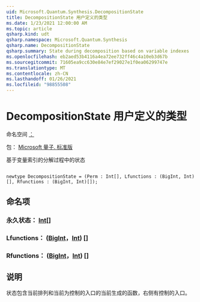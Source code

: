 ```yaml
---
uid: Microsoft.Quantum.Synthesis.DecompositionState
title: DecompositionState 用户定义的类型
ms.date: 1/23/2021 12:00:00 AM
ms.topic: article
qsharp.kind: udt
qsharp.namespace: Microsoft.Quantum.Synthesis
qsharp.name: DecompositionState
qsharp.summary: State during decomposition based on variable indexes
ms.openlocfilehash: eb2aed53b4116a4ea72ee732ff46c4a10eb3d67b
ms.sourcegitcommit: 71605ea9cc630e84e7ef29027e1f0ea06299747e
ms.translationtype: MT
ms.contentlocale: zh-CN
ms.lasthandoff: 01/26/2021
ms.locfileid: "98855508"
---
```

# <a name="decompositionstate-user-defined-type"></a>DecompositionState 用户定义的类型

命名空间 [：](xref:Microsoft.Quantum.Synthesis)

包： [Microsoft 量子. 标准版](https://nuget.org/packages/Microsoft.Quantum.Standard)


基于变量索引的分解过程中的状态

```qsharp

newtype DecompositionState = (Perm : Int[], Lfunctions : (BigInt, Int)[], Rfunctions : (BigInt, Int)[]);
```



## <a name="named-items"></a>命名项

### <a name="perm--int"></a>永久状态： [Int](xref:microsoft.quantum.lang-ref.int)[]


### <a name="lfunctions--bigintint"></a>Lfunctions： ([BigInt](xref:microsoft.quantum.lang-ref.bigint)，[Int](xref:microsoft.quantum.lang-ref.int)) []


### <a name="rfunctions--bigintint"></a>Rfunctions： ([BigInt](xref:microsoft.quantum.lang-ref.bigint)，[Int](xref:microsoft.quantum.lang-ref.int)) []



## <a name="description"></a>说明

状态包含当前排列和当前为控制的入口的当前生成的函数，右侧有控制的入口。